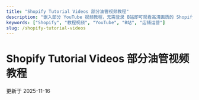 ```yaml
---
title: "Shopify Tutorial Videos 部分油管视频教程"
description: "嵌入部分 YouTube 视频教程，无需登录 B站即可观看高清画质的 Shopify 教学内容"
keywords: ["Shopify", "教程视频", "YouTube", "B站", "店铺运营"]
slug: /shopify-tutorial-videos
---
```


# Shopify Tutorial Videos 部分油管视频教程

更新于 2025-11-16